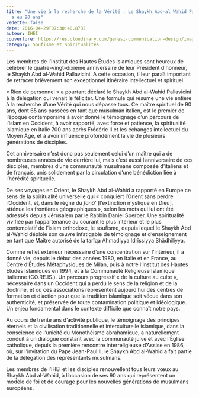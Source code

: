 ```yaml
---
titre: "Une vie à la recherche de la Vérité : Le Shaykh Abd-al Wahid Pallavicini
  a eu 90 ans"
vedette: false
date: 2016-04-29T07:30:48.873Z
auteur: IHEI
couverture: https://res.cloudinary.com/genesi-communication-design/image/upload/v1619815734/ihei/AbdalWahidPallavicini2_zbpq7v.png
category: Soufisme et Spiritualités
---
```

Les membres de l’Institut des Hautes Études Islamiques sont heureux de célébrer le quatre-vingt-dixième anniversaire de leur Président d’honneur, le Shaykh Abd al-Wahid Pallavicini. A cette occasion, il leur paraît important de retracer brièvement son exceptionnel itinéraire intellectuel et spirituel.

«&nbsp;Rien de personnel&nbsp;» a pourtant déclaré le Shaykh Abd al-Wahid Pallavicini à la délégation qui venait le féliciter. Une formule qui résume une vie entière à la recherche d’une Vérité qui nous dépasse tous. Ce maître spirituel de 90 ans, dont 65 ans passées en tant que musulman italien, est le premier de l’époque contemporaine à avoir donné le témoignage d’un parcours de l’islam en Occident, à avoir rapporté, avec force et patience, la spiritualité islamique en Italie 700 ans après Frédéric II et les échanges intellectuel du Moyen Âge, et à avoir influencé profondément la vie de plusieurs générations de disciples.

Cet anniversaire n’est donc pas seulement celui d’un maître qui a de nombreuses années de vie derrière lui, mais c’est aussi l’anniversaire de ces disciples, membres d’une communauté musulmane composée d’italiens et de français, unis solidement par la circulation d’une bénédiction liée à l’hérédité spirituelle.

De ses voyages en Orient, le Shaykh Abd al-Wahid a rapporté en Europe ce sens de la spiritualité universelle qui «&nbsp;conquiert l’Orient sans perdre l’Occident, et, dans le règne du *fanâ’* \[l’extinction mystique en Dieu], atténue les frontières géographiques&nbsp;», selon les mots qui lui ont été adressés depuis Jérusalem par le Rabbin Daniel Sperber. Une spiritualité vivifiée par l’appartenance au courant le plus intérieur et le plus contemplatif de l’islam orthodoxe, le soufisme, depuis lequel le Shaykh Abd al-Wahid déploie son œuvre infatigable de témoignage et d’enseignement en tant que Maître autorisé de la tarîqa Ahmadiyya Idrîssiyya Shâdhiliyya.

Comme reflet extérieur nécessaire d’une concentration sur l’intérieur, il a donné vie, depuis le début des années 1980, en Italie et en France, au Centre d’Études Métaphysiques de Milan, puis à notre l’Institut des Hautes Etudes Islamiques en 1994, et à la Communauté Religieuse Islamique Italienne (CO.RE.IS.). Un parcours progressif «&nbsp;de la culture au culte&nbsp;», nécessaire dans un Occident qui a perdu le sens de la religion et de la doctrine, et où ces associations représentent aujourd’hui des centres de formation et d’action pour que la tradition islamique soit vécue dans son authenticité, et préservée de toute contamination politique et idéologique. Un enjeu fondamental dans le contexte difficile que connaît notre pays.

Au cours de trente ans d’activité publique, le témoignage des principes éternels et la civilisation traditionnelle et interculturelle islamique, dans la conscience de l’unicité du Monothéisme abrahamique, a naturellement conduit à un dialogue constant avec la communauté juive et avec l’Église catholique, depuis la première rencontre interreligieuse d’Assise en 1986, où, sur l’invitation du Pape Jean-Paul II, le Shaykh Abd al-Wahid a fait partie de la délégation des représentants musulmans.

[](<>)Les membres de l’IHEI et les disciples renouvellent tous leurs vœux au Shaykh Abd al-Wahid, à l’occasion de ses 90 ans qui représentent un modèle de foi et de courage pour les nouvelles générations de musulmans européens.